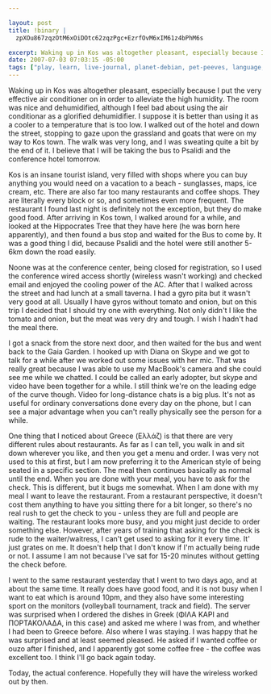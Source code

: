 ```yaml
--- 

layout: post
title: !binary |
  zpXOu867zqzOtM6xOiDOtc62zqzPgc+EzrfOvM6xIM61z4bPhM6s

excerpt: Waking up in Kos was altogether pleasant, especially because I put the very effective air conditioner on in order to alleviate the high humidity.  The room was nice and dehumidified, although I feel bad about using the air conditionar as a glorified dehumidifier.  I suppose it is better than using it as a cooler to a temperature that is too low.   I walked out of the hotel and down the street, stopping to gaze upon the grassland and goats that were on my way to Kos town.  The walk was very long, and I was sweating quite a bit by the end of it.
date: 2007-07-03 07:03:15 -05:00
tags: ["play, learn, live-journal, planet-debian, pet-peeves, language, conferences, greece, \xCE\xB5\xCE\xBB\xCE\xBB\xCE\xAC\xCF\x82, \xCE\xBA\xCF\x8E\xCF\x83, ecc07, restaurants"]
---
```

Waking up in Kos was altogether pleasant, especially because I put the very effective air conditioner on in order to alleviate the high humidity.  The room was nice and dehumidified, although I feel bad about using the air conditionar as a glorified dehumidifier.  I suppose it is better than using it as a cooler to a temperature that is too low.   I walked out of the hotel and down the street, stopping to gaze upon the grassland and goats that were on my way to Kos town.  The walk was very long, and I was sweating quite a bit by the end of it.   I believe that I will be taking the bus to Psalidi and the conference hotel tomorrow.

Kos is an insane tourist island, very filled with shops where you can buy anything you would need on a vacation to a beach - sunglasses, maps, ice cream, etc.  There are also far too many restaurants and coffee shops.  They are literally every block or so, and sometimes even more frequent.  The restaurant I found last night is definitely not the exception, but they do make good food.   After arriving in Kos town, I walked around for a while, and looked at the Hippocrates Tree that they have here (he was born here apparently), and then found a bus stop and waited for the Bus to come by.  It was a good thing I did, because Psalidi and the hotel were still another 5-6km down the road easily.

Noone was at the conference center, being closed for registration, so I used the conference wired access shortly (wireless wasn't working) and checked email and enjoyed the cooling power of the AC.  After that I walked across the street and had lunch at a small taverna.  I had a gyro pita but it wasn't very good at all.  Usually I have gyros without tomato and onion, but on this trip I decided that I should try one with everything.  Not only didn't I like the tomato and onion, but the meat was very dry and tough.  I wish I hadn't had the meal there.

I got a snack from the store next door, and then waited for the bus and went back to the Gaia Garden.   I hooked up with Diana on Skype and we got to talk for a while after we worked out some issues with her mic.  That was really great because I was able to use my MacBook's camera and she could see me while we chatted.  I could be called an early adopter, but skype and video have been together for a while.  I still think we're on the leading edge of the curve though.  Video for long-distance chats is a big plus.  It's not as useful for ordinary conversations done every day on the phone, but I can see a major advantage when you can't really physically see the person for a while.

One thing that I noticed about Greece (Ελλάζ) is that there are very different rules about restaurants.  As far as I can tell, you walk in and sit down wherever you like, and then you get a menu and order.  I was very not used to this at first, but I am now preferring it to the American style of being seated in a specific section.  The meal then continues basically as normal until the end.  When you are done with your meal, you have to ask for the check.  This is different, but it bugs me somewhat.  When I am done with my meal I want to leave the restaurant.  From a restaurant perspective, it doesn't cost them anything to have you sitting there for a bit longer, so there's no real rush to get the check to you - unless they are full and people are waiting.  The restaurant looks more busy, and you might just decide to order something else.  However, after years of training that asking for the check is rude to the waiter/waitress, I can't get used to asking for it every time.  It' just grates on me.  It doesn't help that I don't know if I'm actually being rude or not.  I assume I am not because I've sat for 15-20 minutes without getting the check before.

I went to the same restaurant yesterday that I went to two days ago, and at about the same time.  It really does have good food, and it is not busy when I want to eat which is around 10pm, and they also have some interesting sport on the monitors (volleyball tournament, track and field).  The server was surprised when I ordered the dishes in Greek (ΦΙΛΑ ΚΑΡΙ and ΠΟΡΤΑΚΟΛΑΔΑ, in this case) and asked me where I was from, and whether I had been to Greece before.  Also where I was staying.  I was happy that he was surprised and at least seemed pleased.  He asked if I wanted coffee or ouzo after I finished, and I apparently got some coffee free - the coffee was excellent too.  I think I'll go back again today.

Today, the actual conference.  Hopefully they will have the wireless worked out by then.
